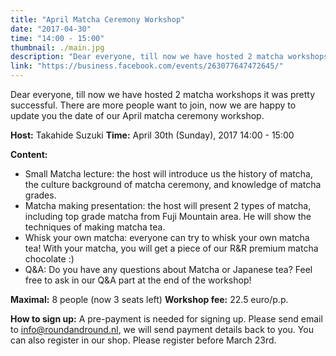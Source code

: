 ```yaml
---
title: "April Matcha Ceremony Workshop"
date: "2017-04-30"
time: "14:00 - 15:00"
thumbnail: ./main.jpg
description: "Dear everyone, till now we have hosted 2 matcha workshops it was pretty successful. There are more people want to join, now we are happy to update you the date of our April matcha ceremony workshop."
link: "https://business.facebook.com/events/263077647472645/"
---
```


Dear everyone, till now we have hosted 2 matcha workshops it was pretty successful. There are more people want to join, now we are happy to update you the date of our April matcha ceremony workshop.

**Host:** Takahide Suzuki
**Time:** April 30th (Sunday), 2017 14:00 - 15:00

**Content:**
- Small Matcha lecture: the host will introduce us the history of matcha, the culture background of matcha ceremony, and knowledge of matcha grades.
- Matcha making presentation: the host will present 2 types of matcha, including top grade matcha from Fuji Mountain area. He will show the techniques of making matcha tea.
- Whisk your own matcha: everyone can try to whisk your own matcha tea! With your matcha, you will get a piece of our R&R premium matcha chocolate :)
- Q&A: Do you have any questions about Matcha or Japanese tea? Feel free to ask in our Q&A part at the end of the workshop!

**Maximal:** 8 people (now 3 seats left)
**Workshop fee:** 22.5 euro/p.p.

**How to sign up:** A pre-payment is needed for signing up. Please send email to info@roundandround.nl, we will send payment details back to you. You can also register in our shop.
Please register before March 23rd.

